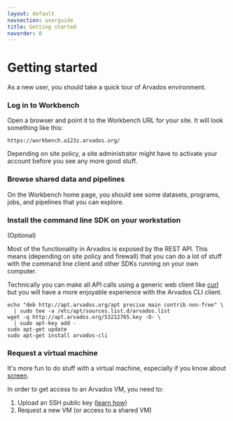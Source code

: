 ```yaml
---
layout: default
navsection: userguide
title: Getting started
navorder: 0
---
```


# Getting started

As a new user, you should take a quick tour of Arvados environment.


### Log in to Workbench

Open a browser and point it to the Workbench URL for your site. It
will look something like this:

`https://workbench.a123z.arvados.org/`

Depending on site policy, a site administrator might have to activate
your account before you see any more good stuff.

### Browse shared data and pipelines

On the Workbench home page, you should see some datasets, programs,
jobs, and pipelines that you can explore.

### Install the command line SDK on your workstation

(Optional)

Most of the functionality in Arvados is exposed by the REST API. This
means (depending on site policy and firewall) that you can do a lot of
stuff with the command line client and other SDKs running on your own
computer.

Technically you can make all API calls using a generic web client like
[curl](http://curl.haxx.se/docs/) but you will have a more enjoyable
experience with the Arvados CLI client.

    echo "deb http://apt.arvados.org/apt precise main contrib non-free" \
      | sudo tee -a /etc/apt/sources.list.d/arvados.list
    wget -q http://apt.arvados.org/53212765.key -O- \
      | sudo apt-key add -
    sudo apt-get update
    sudo apt-get install arvados-cli

### Request a virtual machine

It's more fun to do stuff with a virtual machine, especially if you
know about [screen](http://www.gnu.org/software/screen/).

In order to get access to an Arvados VM, you need to:

1. Upload an SSH public key ([learn how](ssh-keys.html))
1. Request a new VM (or access to a shared VM)

